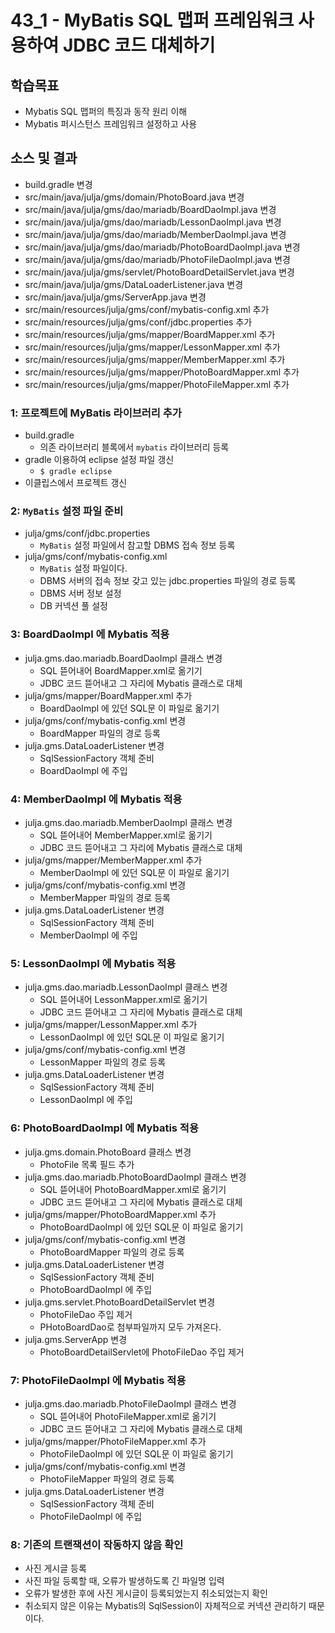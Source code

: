 # 43_1 - MyBatis SQL 맵퍼 프레임워크 사용하여 JDBC 코드 대체하기

## 학습목표

- Mybatis SQL 맵퍼의 특징과 동작 원리 이해
- Mybatis 퍼시스턴스 프레임워크 설정하고 사용

## 소스 및 결과

- build.gradle 변경
- src/main/java/julja/gms/domain/PhotoBoard.java 변경
- src/main/java/julja/gms/dao/mariadb/BoardDaoImpl.java 변경
- src/main/java/julja/gms/dao/mariadb/LessonDaoImpl.java 변경
- src/main/java/julja/gms/dao/mariadb/MemberDaoImpl.java 변경
- src/main/java/julja/gms/dao/mariadb/PhotoBoardDaoImpl.java 변경
- src/main/java/julja/gms/dao/mariadb/PhotoFileDaoImpl.java 변경
- src/main/java/julja/gms/servlet/PhotoBoardDetailServlet.java 변경
- src/main/java/julja/gms/DataLoaderListener.java 변경
- src/main/java/julja/gms/ServerApp.java 변경
- src/main/resources/julja/gms/conf/mybatis-config.xml 추가
- src/main/resources/julja/gms/conf/jdbc.properties 추가
- src/main/resources/julja/gms/mapper/BoardMapper.xml 추가
- src/main/resources/julja/gms/mapper/LessonMapper.xml 추가
- src/main/resources/julja/gms/mapper/MemberMapper.xml 추가
- src/main/resources/julja/gms/mapper/PhotoBoardMapper.xml 추가
- src/main/resources/julja/gms/mapper/PhotoFileMapper.xml 추가

### 1: 프로젝트에 MyBatis 라이브러리 추가

- build.gradle   
  - 의존 라이브러리 블록에서 `mybatis` 라이브러리 등록
- gradle 이용하여 eclipse 설정 파일 갱신
  - `$ gradle eclipse`
- 이클립스에서 프로젝트 갱신
  
### 2: `MyBatis` 설정 파일 준비

- julja/gms/conf/jdbc.properties
    - `MyBatis` 설정 파일에서 참고할 DBMS 접속 정보 등록
- julja/gms/conf/mybatis-config.xml
    - `MyBatis` 설정 파일이다.
    - DBMS 서버의 접속 정보 갖고 있는 jdbc.properties 파일의 경로 등록
    - DBMS 서버 정보 설정
    - DB 커넥션 풀 설정

### 3: BoardDaoImpl 에 Mybatis 적용

- julja.gms.dao.mariadb.BoardDaoImpl 클래스 변경
  - SQL 뜯어내어 BoardMapper.xml로 옮기기
  - JDBC 코드 뜯어내고 그 자리에 Mybatis 클래스로 대체
- julja/gms/mapper/BoardMapper.xml 추가
  - BoardDaoImpl 에 있던 SQL문 이 파일로 옮기기
- julja/gms/conf/mybatis-config.xml 변경 
  - BoardMapper 파일의 경로 등록
- julja.gms.DataLoaderListener 변경
  - SqlSessionFactory 객체 준비
  - BoardDaoImpl 에 주입

### 4: MemberDaoImpl 에 Mybatis 적용

- julja.gms.dao.mariadb.MemberDaoImpl 클래스 변경
  - SQL 뜯어내어 MemberMapper.xml로 옮기기
  - JDBC 코드 뜯어내고 그 자리에 Mybatis 클래스로 대체
- julja/gms/mapper/MemberMapper.xml 추가
  - MemberDaoImpl 에 있던 SQL문 이 파일로 옮기기
- julja/gms/conf/mybatis-config.xml 변경 
  - MemberMapper 파일의 경로 등록
- julja.gms.DataLoaderListener 변경
  - SqlSessionFactory 객체 준비
  - MemberDaoImpl 에 주입

### 5: LessonDaoImpl 에 Mybatis 적용

- julja.gms.dao.mariadb.LessonDaoImpl 클래스 변경
  - SQL 뜯어내어 LessonMapper.xml로 옮기기
  - JDBC 코드 뜯어내고 그 자리에 Mybatis 클래스로 대체
- julja/gms/mapper/LessonMapper.xml 추가
  - LessonDaoImpl 에 있던 SQL문 이 파일로 옮기기
- julja/gms/conf/mybatis-config.xml 변경 
  - LessonMapper 파일의 경로 등록
- julja.gms.DataLoaderListener 변경
  - SqlSessionFactory 객체 준비
  - LessonDaoImpl 에 주입

### 6: PhotoBoardDaoImpl 에 Mybatis 적용

- julja.gms.domain.PhotoBoard 클래스 변경
  - PhotoFile 목록 필드 추가
- julja.gms.dao.mariadb.PhotoBoardDaoImpl 클래스 변경
  - SQL 뜯어내어 PhotoBoardMapper.xml로 옮기기
  - JDBC 코드 뜯어내고 그 자리에 Mybatis 클래스로 대체
- julja/gms/mapper/PhotoBoardMapper.xml 추가
  - PhotoBoardDaoImpl 에 있던 SQL문 이 파일로 옮기기
- julja/gms/conf/mybatis-config.xml 변경 
  - PhotoBoardMapper 파일의 경로 등록
- julja.gms.DataLoaderListener 변경
  - SqlSessionFactory 객체 준비
  - PhotoBoardDaoImpl 에 주입
- julja.gms.servlet.PhotoBoardDetailServlet 변경
  - PhotoFileDao 주입 제거
  - PHotoBoardDao로 첨부파일까지 모두 가져온다.
- julja.gms.ServerApp 변경
  - PhotoBoardDetailServlet에 PhotoFileDao 주입 제거
  
### 7: PhotoFileDaoImpl 에 Mybatis 적용

- julja.gms.dao.mariadb.PhotoFileDaoImpl 클래스 변경
  - SQL 뜯어내어 PhotoFileMapper.xml로 옮기기
  - JDBC 코드 뜯어내고 그 자리에 Mybatis 클래스로 대체
- julja/gms/mapper/PhotoFileMapper.xml 추가
  - PhotoFileDaoImpl 에 있던 SQL문 이 파일로 옮기기
- julja/gms/conf/mybatis-config.xml 변경 
  - PhotoFileMapper 파일의 경로 등록
- julja.gms.DataLoaderListener 변경
  - SqlSessionFactory 객체 준비
  - PhotoFileDaoImpl 에 주입

### 8: 기존의 트랜잭션이 작동하지 않음 확인

- 사진 게시글 등록
- 사진 파일 등록할 때, 오류가 발생하도록 긴 파일명 입력
- 오류가 발생한 후에 사진 게시글이 등록되었는지 취소되었는지 확인
- 취소되지 않은 이유는 Mybatis의 SqlSession이 자체적으로 커넥션 관리하기 때문이다.
